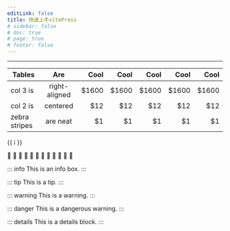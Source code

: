 ```yaml
---
editLink: false
title: 快速上手vitePress
# sidebar: false
# doc: true
# page: true
# footer: false
---
```


---

| Tables        |      Are      |  Cool |  Cool |  Cool |  Cool |  Cool |
| ------------- | :-----------: | ----: | ----: | ----: | ----: | ----: |
| col 3 is      | right-aligned | $1600 | $1600 | $1600 | $1600 | $1600 |
| col 2 is      |   centered    |   $12 |   $12 |   $12 |   $12 |   $12 |
| zebra stripes |   are neat    |    $1 |    $1 |    $1 |    $1 |    $1 |

<div>
<span v-for="i in 3">{{ i }}</span>
</div>

:tada: :100: :tada: :100: :tada: :100: :tada: :100: :tada: :100: :tada: :100:

::: info
This is an info box.
:::

::: tip
This is a tip.
:::

::: warning
This is a warning.
:::

::: danger
This is a dangerous warning.
:::

::: details
This is a details block.
:::

<!-- Do -->
<!-- ## [Getting Started](./getting-started) -->
<!-- [Getting Started](../guide/getting-started) -->

<!-- Don't -->
<!-- ### [Getting Started](./getting-started.md) -->
<!-- ### [Getting Started](./getting-started.html) -->
